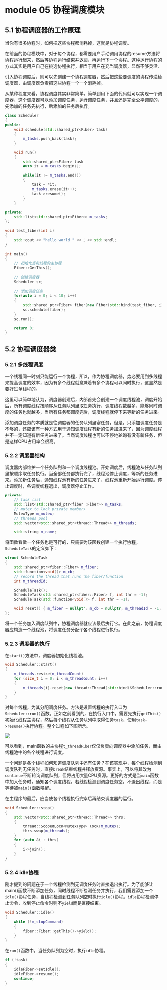# module 05 协程调度模块

## 5.1 协程调度器的工作原理

当你有很多协程时，如何把这些协程都消耗掉，这就是协程调度。

在前面的协程模块中，对于每个协程，都需要用户手动调用协程的resume方法将协程运行起来，然后等协程运行结束并返回，再运行下一个协程。这种运行协程的方式其实是用户自己在挑选协程执行，相当于用户在充当调度器，显然不够灵活.

引入协程调度后，则可以先创建一个协程调度器，然后把这些要调度的协程传递给调度器，由调度器负责把这些协程一个一个消耗掉。

从某种程度来看，协程调度其实非常简单，简单到用下面的代码就可以实现一个调度器，这个调度器可以添加调度任务，运行调度任务，并且还是完全公平调度的，先添加的任务先执行，后添加的任务后执行。

``` cpp
class Scheduler 
{
public:
    void schedule(std::shared_ptr<Fiber> task) 
    {
        m_tasks.push_back(task);
    }

    void run() 
    {
        std::shared_ptr<Fiber> task;
        auto it = m_tasks.begin();
 
        while(it != m_tasks.end()) 
        {
            task = *it;
            m_tasks.erase(it++);
            task->resume();
        }
    }

private:
    std::list<std::shared_ptr<Fiber>> m_tasks;
};
 
void test_fiber(int i) 
{
    std::cout << "hello world " << i << std::endl;
}
 
int main() 
{
    // 初始化当前线程的主协程
    Fiber::GetThis();
 
    // 创建调度器
    Scheduler sc;
 
    // 添加调度任务
    for(auto i = 0; i < 10; i++) 
    {
        std::shared_ptr<Fiber> fiber(new Fiber(std::bind(test_fiber, i)));
        sc.schedule(fiber);
    }
    sc.run();

    return 0;
}
```

## 5.2 协程调度器类

### 5.2.1 多线程调度

一个线程同一时刻只能运行一个协程，所以，作为协程调度器，势必要用到多线程来提高调度的效率，因为有多个线程就意味着有多个协程可以同时执行，这显然是要好过单线程的。

这里可以简单地认为，调度器创建后，内部首先会创建一个调度线程池，调度开始后，所有调度线程按顺序从任务队列里取任务执行，调度线程数越多，能够同时调度的任务也就越多，当所有任务都调度完后，调度线程就停下来等新的任务进来。

添加调度任务的本质就是往调度器的任务队列里塞任务，但是，只添加调度任务是不够的，还应该有一种方式用于通知调度线程有新的任务加进来了，因为调度线程并不一定知道有新任务进来了。当然调度线程也可以不停地轮询有没有新任务，但是这样CPU占用率会很高。

### 5.2.2 调度器结构

调度器内部维护一个任务队列和一个调度线程池。开始调度后，线程池从任务队列里按顺序取任务执行。当全部任务都执行完了，线程池停止调度，等新的任务进来。添加新任务后，通知线程池有新的任务进来了，线程池重新开始运行调度。停止调度时，各调度线程退出，调度器停止工作。

``` cpp
private:
    // task list
    std::list<std::shared_ptr<fiber::Fiber>> m_tasks;
    // mutex to lock private members
    MutexType m_mutex;
    // threads pool
    std::vector<std::shared_ptr<thread::Thread>> m_threads;

    std::string m_name;
```

将函数看做一个任务也是可行的，只需要为该函数创建一个执行协程。`ScheduleTask`的定义如下：
``` cpp
struct ScheduleTask
{
    std::shared_ptr<fiber::Fiber> m_fiber;
    std::function<void()> m_cb;
    // record the thread that runs the fiber/function
    int m_threadId;

    ScheduleTask();
    ScheduleTask(std::shared_ptr<fiber::Fiber> f, int thr = -1);
    ScheduleTask(std::function<void()> f, int thr = -1);

    void reset() { m_fiber = nullptr; m_cb = nullptr; m_threadId = -1; }
};
```

将一个任务加入调度队列中，协程调度器就应该最后执行它。在此之前，协程调度器应构造一个线程池，将调度任务分配个各个线程进行执行。

### 5.2.3 调度器的执行

在`start()`方法中，调度器初始化线程池。
``` cpp
void Scheduler::start()
{
    m_threads.resize(m_threadCount);
    for (size_t i = 0; i < m_threadCount; i++)
    {
        m_threads[i].reset(new thread::Thread(std::bind(&Scheduler::run, this), m_name + "_" + std::to_string(i)));
    }
}
```

对每个线程，为其分配调度任务。方法是设置线程的执行入口为`Scheduler::run()`函数。正如之前看到的，在执行入口中，需要先执行`getThis()`初始化线程主协程，然后每个线程从任务队列中取得任务`task`，使用`task->resume()`执行协程。整个过程如下图所示。

![](images/scheduler.svg)

可以看到，main函数的主协程`t_threadFiber`仅仅负责向调度器中添加任务，而由线程池中的各个线程进行调度。

一个问题是各个线程如何知道调度队列中还有任务？在该实现中，每个线程检测到调度队列无任务时，直接`break`结束线程并释放资源。事实上，可以将其改为`continue`不断轮询调度队列，但将占用大量CPU资源。更好的方式是当`main`函数中加入任务时，通知各个调度线程。若线程检测到调度任务空，不退出线程，而是等待被`main()`函数唤醒。

在主程序的最后，应当使各个线程执行完毕后再结束调度器的运行。

``` cpp
void Scheduler::stop()
{
    std::vector<std::shared_ptr<thread::Thread>> thrs;
    {
        thread::ScopedLock<MutexType> lock(m_mutex);
        thrs.swap(m_threads);
    }
    for (auto &i : thrs)
    {
        i->join();
    }
}
```

### 5.2.4 idle协程

刚才提到的问题在于一个线程检测到无调度任务时直接退出执行。为了能够让main()函数不断添加任务，同时线程不断检测任务并执行，我们需要添加一个`idle()`协程任务，当线程检测到任务队列空时执行`idle()`协程。`idle`协程检测停止命令，收到停止命令时则不`yield`而是直接结束。

``` cpp
void Scheduler::idle()
{
    while (!m_stopCommand)
    {
        fiber::Fiber::getThis()->yield();
    }
}
```

在`run()`函数中，当任务队列为空时，执行`idle`协程。
``` cpp
if (!task)
{
    idleFiber->setIdle();
    idleFiber->resume();
    continue;
}
```